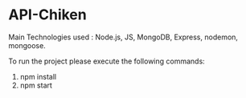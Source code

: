 # API-Chiken

Main Technologies used : Node.js, JS, MongoDB, Express, nodemon, mongoose.

To run the project please execute the following commands: 

1. npm install
2. npm start
